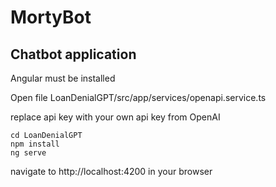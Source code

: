 # MortyBot




## Chatbot application

Angular must be installed

Open file LoanDenialGPT/src/app/services/openapi.service.ts

replace api key with your own api key from OpenAI

`cd LoanDenialGPT`  
`npm install`  
`ng serve`  

navigate to http://localhost:4200 in your browser
